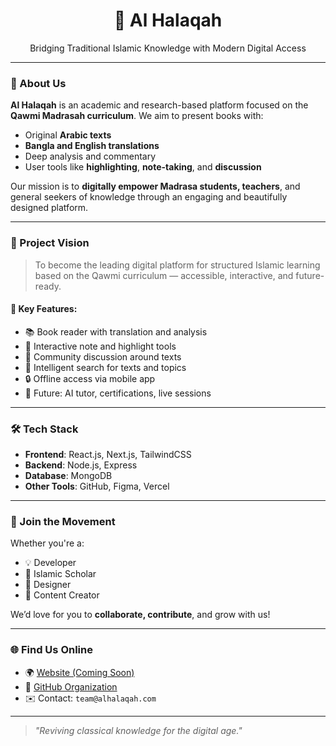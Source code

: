 <h1 align="center">📖 Al Halaqah</h1>
<p align="center">
  Bridging Traditional Islamic Knowledge with Modern Digital Access
</p>

---

### 🌟 About Us

**Al Halaqah** is an academic and research-based platform focused on the **Qawmi Madrasah curriculum**. We aim to present books with:
- Original **Arabic texts**
- **Bangla and English translations**
- Deep analysis and commentary
- User tools like **highlighting**, **note-taking**, and **discussion**

Our mission is to **digitally empower Madrasa students, teachers**, and general seekers of knowledge through an engaging and beautifully designed platform.

---

### 🚀 Project Vision

> To become the leading digital platform for structured Islamic learning based on the Qawmi curriculum — accessible, interactive, and future-ready.

#### 📌 Key Features:
- 📚 Book reader with translation and analysis
- 📝 Interactive note and highlight tools
- 💬 Community discussion around texts
- 🔎 Intelligent search for texts and topics
- 🔒 Offline access via mobile app
- 🧠 Future: AI tutor, certifications, live sessions

---

### 🛠️ Tech Stack

- **Frontend**: React.js, Next.js, TailwindCSS
- **Backend**: Node.js, Express
- **Database**: MongoDB
- **Other Tools**: GitHub, Figma, Vercel

---

### 🙌 Join the Movement

Whether you're a:
- 💡 Developer
- 🧠 Islamic Scholar
- 🎨 Designer
- 📢 Content Creator

We’d love for you to **collaborate, contribute**, and grow with us!

---

### 🌐 Find Us Online

- 🌍 [Website (Coming Soon)](https://alhalaqah.com)
- 🐙 [GitHub Organization](https://github.com/Al-Halaqah)
- ✉️ Contact: `team@alhalaqah.com`

---

> _"Reviving classical knowledge for the digital age."_
